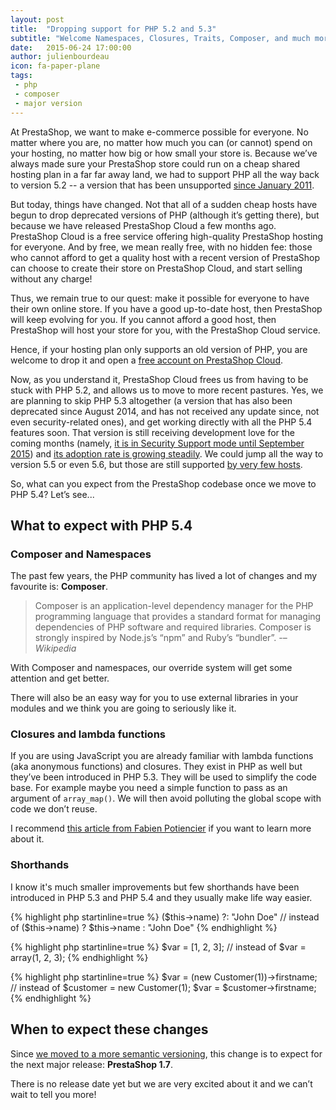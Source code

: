 ```yaml
---
layout: post
title:  "Dropping support for PHP 5.2 and 5.3"
subtitle: "Welcome Namespaces, Closures, Traits, Composer, and much more!"
date:   2015-06-24 17:00:00
author: julienbourdeau
icon: fa-paper-plane
tags:
 - php
 - composer
 - major version
---
```


At PrestaShop, we want to make e-commerce possible for everyone. No matter where you are, no matter how much you can
(or cannot) spend on your hosting, no matter how big or how small your store is. Because we’ve always made sure your
PrestaShop store could run on a cheap shared hosting plan in a far far away land, we had to support PHP all the way
back to version 5.2 -- a version that has been unsupported [since January 2011][1].

But today, things have changed. Not that all of a sudden cheap hosts have begun to drop deprecated versions of PHP
(although it’s getting there), but because we have released PrestaShop Cloud a few months ago. PrestaShop Cloud is a
free service offering high-quality PrestaShop hosting for everyone. And by free, we mean really free, with no hidden
fee: those who cannot afford to get a quality host with a recent version of PrestaShop can choose to create their store
on PrestaShop Cloud, and start selling without any charge!

Thus, we remain true to our quest: make it possible for everyone to have their own online store. If you have a good
up-to-date host, then PrestaShop will keep evolving for you. If you cannot afford a good host, then PrestaShop will
host your store for you, with the PrestaShop Cloud service.

Hence, if your hosting plan only supports an old version of PHP, you are welcome to drop it and open a
[free account on PrestaShop Cloud][2].

Now, as you understand it, PrestaShop Cloud frees us from having to be stuck with PHP 5.2, and allows us to move to
more recent pastures. Yes, we are planning to skip PHP 5.3 altogether (a version that has also been deprecated since
August 2014, and has not received any update since, not even security-related ones), and get working directly with all
the PHP 5.4 features soon. That version is still receiving development love for the coming months (namely,
[it is in Security Support mode until September 2015][3]) and [its adoption rate is growing steadily][4]. We could jump all the way to
version 5.5 or even 5.6, but those are still supported [by very few hosts][5].

So, what can you expect from the PrestaShop codebase once we move to PHP 5.4? Let’s see...


## What to expect with PHP 5.4

### Composer and Namespaces

The past few years, the PHP community has lived a lot of changes and my favourite is: **Composer**.

> Composer is an application-level dependency manager for the PHP programming language that provides a standard
> format for managing dependencies of PHP software and required libraries. Composer is strongly inspired by
> Node.js’s “npm” and Ruby’s “bundler”.
> -– <cite>Wikipedia</cite>

With Composer and namespaces, our override system will get some attention and get better.

There will also be an easy way for you to use external libraries in your modules and we think you are going
to seriously like it.


### Closures and lambda functions

If you are using JavaScript you are already familiar with lambda functions (aka anonymous functions) and closures.
They exist in PHP as well but they’ve been introduced in PHP 5.3. They will be used to simplify the code base.
For example maybe you need a simple function to pass as an argument of `array_map()`. We will then avoid polluting the
global scope with code we don’t reuse.

I recommend [this article from Fabien Potiencier](http://fabien.potencier.org/article/17/on-php-5-3-lambda-functions-and-closures)
if you want to learn more about it.

### Shorthands

I know it's much smaller improvements but few shorthands have been introduced in PHP 5.3 and PHP 5.4 and they usually
make life way easier.

{% highlight php startinline=true %}
  ($this->name) ?: "John Doe"
  // instead of
  ($this->name) ? $this->name : "John Doe"
{% endhighlight %}


{% highlight php startinline=true %}
  $var = [1, 2, 3];
  // instead of
  $var = array(1, 2, 3);
{% endhighlight %}


{% highlight php startinline=true %}
  $var = (new Customer(1))->firstname;
  // instead of
  $customer = new Customer(1);
  $var = $customer->firstname;
{% endhighlight %}



## When to expect these changes

Since [we moved to a more semantic versioning](http://build.prestashop.com/news/a-more-semantic-versioning-scheme/),
this change is to expect for the next major release: **PrestaShop 1.7**.

There is no release date yet but we are very excited about it and we can’t wait to tell you more!

[1]: http://php.net/eol.php
[2]: https://www.prestashop.com/
[3]: http://php.net/supported-versions.php
[4]: http://w3techs.com/technologies/details/pl-php/5.4/all
[5]: http://w3techs.com/technologies/details/pl-php/5/all
